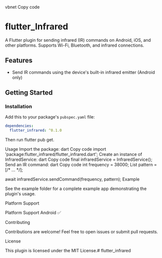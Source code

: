 vbnet
Copy code
# flutter_Infrared

A Flutter plugin for sending infrared (IR) commands on Android, iOS, and other platforms. Supports Wi-Fi, Bluetooth, and infrared connections.

## Features

* Send IR commands using the device's built-in infrared emitter (Android only)

## Getting Started

### Installation

Add this to your package's `pubspec.yaml` file:

```yaml
dependencies:
  flutter_infrared: ^0.1.0
```
Then run flutter pub get.

Usage
Import the package:
dart
Copy code
import 'package:flutter_infrared/flutter_infrared.dart';
Create an instance of InfraredService:
dart
Copy code
final infraredService = InfraredService();
Send an IR command:
dart
Copy code
int frequency = 38000;
List<int> pattern = [/* ... */];

await infraredService.sendCommand(frequency, pattern);
Example

See the example folder for a complete example app demonstrating the plugin's usage.

Platform Support

Platform	Support
Android	✅


Contributing

Contributions are welcome! Feel free to open issues or submit pull requests.

License

This plugin is licensed under the MIT License.# flutter_infrared
